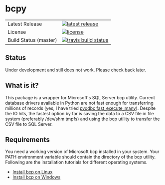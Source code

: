# bcpy

<table>
<tr>
  <td>Latest Release</td>
  <td>
    <a href="https://pypi.org/project/bcpy/">
    <img src="https://img.shields.io/pypi/v/bcpy.svg" alt="latest release" />
    </a>
  </td>
</tr>
<tr>
  <td>License</td>
  <td>
    <a href="https://github.com/titan550/bcpy/blob/master/LICENSE">
    <img src="https://img.shields.io/pypi/l/bcpy.svg" alt="license" />
    </a>
</td>
</tr>
<tr>
  <td>Build Status (master)</td>
  <td>
    <a href="https://travis-ci.org/titan550/bcpy">
    <img src="https://img.shields.io/travis/titan550/bcpy/master.svg" alt="travis build status" />
    </a>
  </td>
</tr>
</table>

## Status

Under development and still does not work. Please check back later.

## What is it?

This package is a wrapper for Microsoft's SQL Server bcp utility. Current database drivers available in Python are not fast enough for transferring millions of records (yes, I have tried [pyodbc fast_execute_many](https://github.com/mkleehammer/pyodbc/wiki/Features-beyond-the-DB-API#fast_executemany)). Despite the IO hits, the fastest option by far is saving the data to a CSV file in file system (preferably /dev/shm tmpfs) and using the bcp utility to transfer the CSV file to SQL Server.

## Requirements

You need a working version of Microsoft bcp installed in your system. Your PATH environment variable should contain the directory of the bcp utility. Following are the installation tutorials for different operating systems.

- [Install bcp on Linux](https://docs.microsoft.com/en-us/sql/linux/sql-server-linux-setup-tools)
- [Install bcp on Windows](https://docs.microsoft.com/en-us/sql/tools/bcp-utility)
